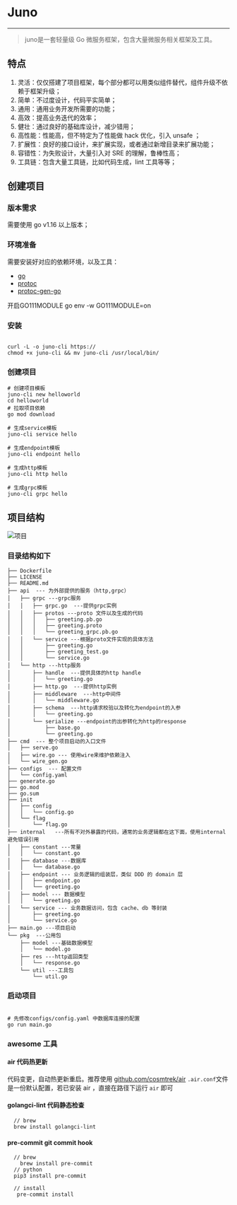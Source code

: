 # Juno


---
>  juno是一套轻量级 Go 微服务框架，包含大量微服务相关框架及工具。


## 特点
1. 灵活：仅仅搭建了项目框架，每个部分都可以用类似组件替代，组件升级不依赖于框架升级；
1. 简单：不过度设计，代码平实简单；
1. 通用：通用业务开发所需要的功能；
1. 高效：提高业务迭代的效率；
1. 健壮：通过良好的基础库设计，减少错用；
1. 高性能：性能高，但不特定为了性能做 hack 优化，引入 unsafe ；
1. 扩展性：良好的接口设计，来扩展实现，或者通过新增目录来扩展功能；
1. 容错性：为失败设计，大量引入对 SRE 的理解，鲁棒性高；
1. 工具链：包含大量工具链，比如代码生成，lint 工具等等；


## 创建项目

### 版本需求
需要使用 go v1.16 以上版本；


### 环境准备
需要安装好对应的依赖环境，以及工具：

- [go](https://golang.org/dl/) 
- [protoc](https://github.com/protocolbuffers/protobuf)
- [protoc-gen-go](https://github.com/protocolbuffers/protobuf-go)

开启GO111MODULE
go env -w GO111MODULE=on


### 安装


```

curl -L -o juno-cli https://
chmod +x juno-cli && mv juno-cli /usr/local/bin/

```

### 创建项目



```
# 创建项目模板
juno-cli new helloworld
cd helloworld
# 拉取项目依赖
go mod download

# 生成service模板
juno-cli service hello

# 生成endpoint模板
juno-cli endpoint hello

# 生成http模板
juno-cli http hello

# 生成grpc模板
juno-cli grpc hello

```

## 项目结构

![项目](http://ihs.joker.org.cn/img/20210705115702.png)



### 目录结构如下

```
├── Dockerfile                      
├── LICENSE
├── README.md
├── api  --- 为外部提供的服务（http,grpc）
│   ├── grpc ---grpc服务
│   │   ├── grpc.go  ---提供grpc实例  
│   │   ├── protos ---proto 文件以及生成的代码
│   │   │   ├── greeting.pb.go
│   │   │   ├── greeting.proto
│   │   │   └── greeting_grpc.pb.go
│   │   └── service ---根据proto文件实现的具体方法
│   │       ├── greeting.go
│   │       ├── greeting_test.go
│   │       └── service.go
│   └── http ---http服务
│       ├── handle  ---提供具体的http handle  
│       │   └── greeting.go
│       ├── http.go  ---提供http实例
│       ├── middleware  ---http中间件
│       │   └── middleware.go
│       ├── schema  ---http请求校验以及转化为endpoint的入参 
│       │   └── greeting.go
│       └── serialize ---endpoint的出参转化为http的response
│           ├── base.go
│           └── greeting.go
├── cmd  --- 整个项目启动的入口文件
│   ├── serve.go
│   ├── wire.go --- 使用wire来维护依赖注入
│   └── wire_gen.go
├── configs  --- 配置文件
│   └── config.yaml
├── generate.go 
├── go.mod
├── go.sum
├── init
│   ├── config
│   │   └── config.go
│   └── flag
│       └── flag.go
├── internal   ---所有不对外暴露的代码，通常的业务逻辑都在这下面，使用internal避免错误引用
│   ├── constant ---常量
│   │   └── constant.go
│   ├── database ---数据库
│   │   └── database.go
│   ├── endpoint --- 业务逻辑的组装层，类似 DDD 的 domain 层
│   │   ├── endpoint.go
│   │   └── greeting.go
│   ├── model --- 数据模型
│   │   └── greeting.go
│   └── service --- 业务数据访问，包含 cache、db 等封装
│       ├── greeting.go
│       └── service.go
├── main.go ---项目启动
└── pkg  ---公用包
    ├── model ---基础数据模型 
    │   └── model.go
    ├── res ---http返回类型
    │   └── response.go
    └── util ---工具包
        └── util.go
```


### 启动项目


```

# 先修改configs/config.yaml 中数据库连接的配置
go run main.go

```


### awesome 工具

#### air 代码热更新
代码变更，自动热更新重启。推荐使用 [github.com/cosmtrek/air]([https://github.com/cosmtrek/air])
`.air.conf`文件是一份默认配置，若已安装 air ，直接在路径下运行 `air` 即可



####  golangci-lint 代码静态检查
```
  // brew
  brew install golangci-lint
```

####  pre-commit  git commit hook

```
  // brew
    brew install pre-commit
  // python
  pip3 install pre-commit
  
  // install
   pre-commit install
  
```

